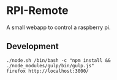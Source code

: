 # RPI-Remote
A small webapp to control a raspberry pi.

## Development
```
./node.sh /bin/bash -c "npm install && ./node_modules/gulp/bin/gulp.js"
firefox http://localhost:3000/
```
